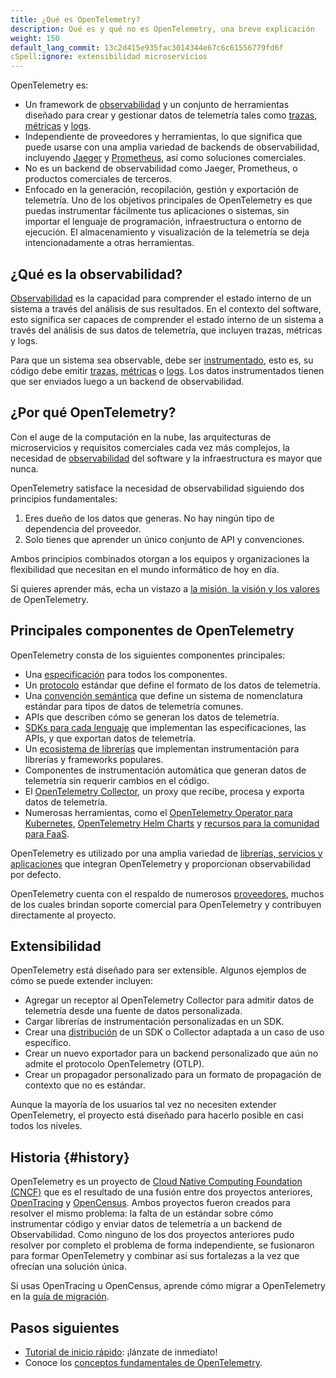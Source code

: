 ```yaml
---
title: ¿Qué es OpenTelemetry?
description: Qué es y qué no es OpenTelemetry, una breve explicación
weight: 150
default_lang_commit: 13c2d415e935fac3014344e67c6c61556779fd6f
cSpell:ignore: extensibilidad microservicios
---
```


OpenTelemetry es:

- Un framework de
  [observabilidad](/docs/concepts/observability-primer/#what-is-observability) y
  un conjunto de herramientas diseñado para crear y gestionar datos de
  telemetría tales como [trazas](/docs/concepts/signals/traces/),
  [métricas](/docs/concepts/signals/metrics/) y
  [logs](/docs/concepts/signals/logs/).
- Independiente de proveedores y herramientas, lo que significa que puede usarse
  con una amplia variedad de backends de observabilidad, incluyendo
  [Jaeger](https://www.jaegertracing.io/) y
  [Prometheus](https://prometheus.io/), así como soluciones comerciales.
- No es un backend de observabilidad como Jaeger, Prometheus, o productos
  comerciales de terceros.
- Enfocado en la generación, recopilación, gestión y exportación de telemetría.
  Uno de los objetivos principales de OpenTelemetry es que puedas instrumentar
  fácilmente tus aplicaciones o sistemas, sin importar el lenguaje de
  programación, infraestructura o entorno de ejecución. El almacenamiento y
  visualización de la telemetría se deja intencionadamente a otras herramientas.

## ¿Qué es la observabilidad?

[Observabilidad](/docs/concepts/observability-primer/#what-is-observability) es
la capacidad para comprender el estado interno de un sistema a través del
análisis de sus resultados. En el contexto del software, esto significa ser
capaces de comprender el estado interno de un sistema a través del análisis de
sus datos de telemetría, que incluyen trazas, métricas y logs.

Para que un sistema sea observable, debe ser
[instrumentado](/docs/concepts/instrumentation), esto es, su código debe emitir
[trazas](/docs/concepts/signals/traces/),
[métricas](/docs/concepts/signals/metrics/) o
[logs](/docs/concepts/signals/logs/). Los datos instrumentados tienen que ser
enviados luego a un backend de observabilidad.

## ¿Por qué OpenTelemetry?

Con el auge de la computación en la nube, las arquitecturas de microservicios y
requisitos comerciales cada vez más complejos, la necesidad de
[observabilidad](/docs/concepts/observability-primer/#what-is-observability) del
software y la infraestructura es mayor que nunca.

OpenTelemetry satisface la necesidad de observabilidad siguiendo dos principios
fundamentales:

1. Eres dueño de los datos que generas. No hay ningún tipo de dependencia del
   proveedor.
2. Solo tienes que aprender un único conjunto de API y convenciones.

Ambos principios combinados otorgan a los equipos y organizaciones la
flexibilidad que necesitan en el mundo informático de hoy en día.

Si quieres aprender más, echa un vistazo a
[la misión, la visión y los valores](/community/mission/) de OpenTelemetry.

## Principales componentes de OpenTelemetry

OpenTelemetry consta de los siguientes componentes principales:

- Una [especificación](/docs/specs/otel) para todos los componentes.
- Un [protocolo](/docs/specs/otlp/) estándar que define el formato de los datos
  de telemetría.
- Una [convención semántica](/docs/specs/semconv/) que define un sistema de
  nomenclatura estándar para tipos de datos de telemetría comunes.
- APIs que describen cómo se generan los datos de telemetría.
- [SDKs para cada lenguaje](/docs/languages) que implementan las
  especificaciones, las APIs, y que exportan datos de telemetría.
- Un [ecosistema de librerías](/ecosystem/registry) que implementan
  instrumentación para librerías y frameworks populares.
- Componentes de instrumentación automática que generan datos de telemetría sin
  requerir cambios en el código.
- El [OpenTelemetry Collector](/docs/collector), un proxy que recibe, procesa y
  exporta datos de telemetría.
- Numerosas herramientas, como el
  [OpenTelemetry Operator para Kubernetes](/docs/kubernetes/operator/),
  [OpenTelemetry Helm Charts](/docs/kubernetes/helm/) y
  [recursos para la comunidad para FaaS](/docs/faas/).

OpenTelemetry es utilizado por una amplia variedad de
[librerías, servicios y aplicaciones](/ecosystem/integrations/) que integran
OpenTelemetry y proporcionan observabilidad por defecto.

OpenTelemetry cuenta con el respaldo de numerosos
[proveedores](/ecosystem/vendors/), muchos de los cuales brindan soporte
comercial para OpenTelemetry y contribuyen directamente al proyecto.

## Extensibilidad

OpenTelemetry está diseñado para ser extensible. Algunos ejemplos de cómo se
puede extender incluyen:

- Agregar un receptor al OpenTelemetry Collector para admitir datos de
  telemetría desde una fuente de datos personalizada.
- Cargar librerías de instrumentación personalizadas en un SDK.
- Crear una [distribución](/docs/concepts/distributions/) de un SDK o Collector
  adaptada a un caso de uso específico.
- Crear un nuevo exportador para un backend personalizado que aún no admite el
  protocolo OpenTelemetry (OTLP).
- Crear un propagador personalizado para un formato de propagación de contexto
  que no es estándar.

Aunque la mayoría de los usuarios tal vez no necesiten extender OpenTelemetry,
el proyecto está diseñado para hacerlo posible en casi todos los niveles.

## Historia {#history}

OpenTelemetry es un proyecto de
[Cloud Native Computing Foundation (CNCF)](https://www.cncf.io) que es el
resultado de una fusión entre dos proyectos anteriores,
[OpenTracing](https://opentracing.io) y [OpenCensus](https://opencensus.io).
Ambos proyectos fueron creados para resolver el mismo problema: la falta de un
estándar sobre cómo instrumentar código y enviar datos de telemetría a un
backend de Observabilidad. Como ninguno de los dos proyectos anteriores pudo
resolver por completo el problema de forma independiente, se fusionaron para
formar OpenTelemetry y combinar así sus fortalezas a la vez que ofrecían una
solución única.

Si usas OpenTracing u OpenCensus, aprende cómo migrar a OpenTelemetry en la
[guía de migración](/docs/migration/).

## Pasos siguientes

- [Tutorial de inicio rápido](/docs/getting-started/): ¡lánzate de inmediato!
- Conoce los [conceptos fundamentales de OpenTelemetry](/docs/concepts/).
